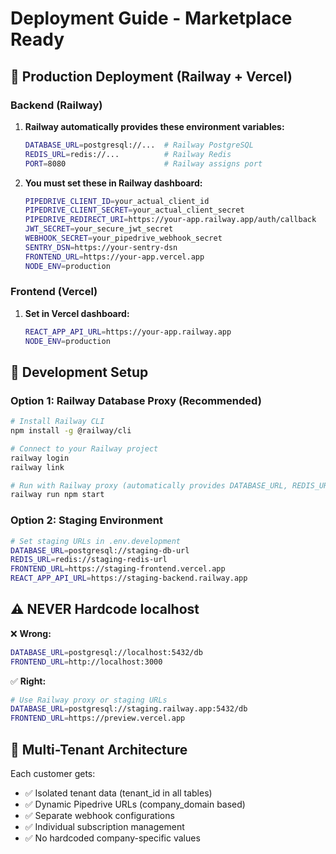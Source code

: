 # Deployment Guide - Marketplace Ready

## 🚀 Production Deployment (Railway + Vercel)

### Backend (Railway)
1. **Railway automatically provides these environment variables:**
   ```bash
   DATABASE_URL=postgresql://...  # Railway PostgreSQL
   REDIS_URL=redis://...          # Railway Redis
   PORT=8080                      # Railway assigns port
   ```

2. **You must set these in Railway dashboard:**
   ```bash
   PIPEDRIVE_CLIENT_ID=your_actual_client_id
   PIPEDRIVE_CLIENT_SECRET=your_actual_client_secret
   PIPEDRIVE_REDIRECT_URI=https://your-app.railway.app/auth/callback
   JWT_SECRET=your_secure_jwt_secret
   WEBHOOK_SECRET=your_pipedrive_webhook_secret
   SENTRY_DSN=https://your-sentry-dsn
   FRONTEND_URL=https://your-app.vercel.app
   NODE_ENV=production
   ```

### Frontend (Vercel)
1. **Set in Vercel dashboard:**
   ```bash
   REACT_APP_API_URL=https://your-app.railway.app
   NODE_ENV=production
   ```

## 🔧 Development Setup

### Option 1: Railway Database Proxy (Recommended)
```bash
# Install Railway CLI
npm install -g @railway/cli

# Connect to your Railway project
railway login
railway link

# Run with Railway proxy (automatically provides DATABASE_URL, REDIS_URL)
railway run npm start
```

### Option 2: Staging Environment
```bash
# Set staging URLs in .env.development
DATABASE_URL=postgresql://staging-db-url
REDIS_URL=redis://staging-redis-url
FRONTEND_URL=https://staging-frontend.vercel.app
REACT_APP_API_URL=https://staging-backend.railway.app
```

## ⚠️ NEVER Hardcode localhost

❌ **Wrong:**
```bash
DATABASE_URL=postgresql://localhost:5432/db
FRONTEND_URL=http://localhost:3000
```

✅ **Right:**
```bash
# Use Railway proxy or staging URLs
DATABASE_URL=postgresql://staging.railway.app:5432/db
FRONTEND_URL=https://preview.vercel.app
```

## 🏢 Multi-Tenant Architecture

Each customer gets:
- ✅ Isolated tenant data (tenant_id in all tables)
- ✅ Dynamic Pipedrive URLs (company_domain based)
- ✅ Separate webhook configurations
- ✅ Individual subscription management
- ✅ No hardcoded company-specific values